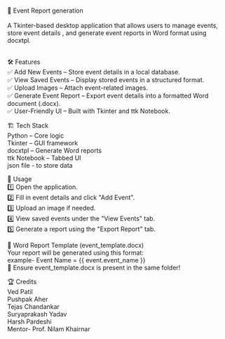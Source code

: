 <br>📌 Event Report generation <br>
    <br>A Tkinter-based desktop application that allows users to manage events, store event details , and generate event reports in Word format using docxtpl.<br>

<br>🛠 Features<br>
  ✅ Add New Events – Store event details in a local database.<br>
  ✅ View Saved Events – Display stored events in a structured format.<br>
  ✅ Upload Images – Attach event-related images.<br>
  ✅ Generate Event Report – Export event details into a formatted Word document (.docx).<br>
  ✅ User-Friendly UI – Built with Tkinter and ttk Notebook.<br>

🏗️ Tech Stack<br>
  Python – Core logic<br>
  Tkinter – GUI framework<br>
  docxtpl – Generate Word reports<br>
  ttk Notebook – Tabbed UI<br>
  json file - to store data 

📜 Usage<br>
  1️⃣ Open the application.<br>
  2️⃣ Fill in event details and click "Add Event".<br>
  3️⃣ Upload an image if needed.<br>
  4️⃣ View saved events under the "View Events" tab.<br>
  5️⃣ Generate a report using the "Export Report" tab.<br>

📄 Word Report Template (event_template.docx)<br>
      Your report will be generated using this format:<br>
          example- Event Name = {{ event.event_name }}<br>
📌 Ensure event_template.docx is present in the same folder!<br>

🏆 Credits<br>
Ved Patil<br>
Pushpak Aher<br>
Tejas Chandankar<br>
Suryaprakash Yadav<br>
Harsh Pardeshi<br>
Mentor- Prof. Nilam Khairnar<br>
